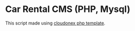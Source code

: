 ﻿# Car Rental CMS (PHP, Mysql)
This script made using [cloudonex php template](https://www.cloudonex.com/demo). 
 
 
